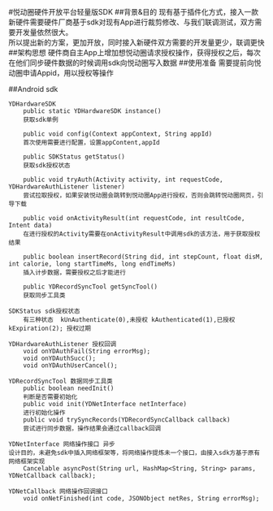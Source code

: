 #悦动圈硬件开放平台轻量版SDK
##背景&目的
现有基于插件化方式，接入一款新硬件需要硬件厂商基于sdk对现有App进行裁剪修改、与我们联调测试，双方需要开发量依然很大。  
所以提出新的方案，更加开放，同时接入新硬件双方需要的开发量更少，联调更快
##架构思想
硬件商自主App上增加想悦动圈请求授权操作，获得授权之后，每次在他们同步硬件数据的时候调用sdk向悦动圈写入数据
##使用准备
需要提前向悦动圈申请Appid，用以授权等操作

##Android sdk

    YDHardwareSDK
	    public static YDHardwareSDK instance() 
    	获取sdk单例
    	
	    public void config(Context appContext, String appId)
    	首次使用需要进行配置，设置appContent,appId
	    
	    public SDKStatus getStatus()
    	获取sdk授权状态
	    
	    public void tryAuth(Activity activity, int requestCode, YDHardwareAuthListener listener)
    	尝试拉取授权，如果安装悦动圈会跳转到悦动圈App进行授权，否则会跳转悦动圈网页，引导下载
	    
	    public void onActivityResult(int requestCode, int resultCode, Intent data)
	    在进行授权的Activity需要在onActivityResult中调用sdk的该方法，用于获取授权结果
    	
    	public boolean insertRecord(String did, int stepCount, float disM, int calorie, long startTimeMs, long endTimeMs)
	    插入计步数据，需要授权之后才能进行
    	
    	public YDRecordSyncTool getSyncTool()
	    获取同步工具类
    
    SDKStatus sdk授权状态 
    	有三种状态  kUnAuthenticate(0),未授权 kAuthenticated(1),已授权 kExpiration(2); 授权过期
    
    YDHardwareAuthListener 授权回调
    	void onYDAuthFail(String errorMsg);
	    void onYDAuthSucc();
    	void onYDAuthUserCancel();
	
	YDRecordSyncTool 数据同步工具类
		public boolean needInit() 
		判断是否需要初始化
		public void init(YDNetInterface netInterface)
		进行初始化操作
		public void trySyncRecords(YDRecordSyncCallback callback)
		尝试进行同步数据，操作结果会通过callback回调
	
	YDNetInterface 网络操作接口 异步
	设计目的，未避免sdk中插入网络框架等，将网络操作提炼未一个接口，由接入sdk方基于原有网络框架实现
		Cancelable asyncPost(String url, HashMap<String, String> params, YDNetCallback callback);
	
	YDNetCallback 网络操作回调接口
    	void onNetFinished(int code, JSONObject netRes, String errorMsg);